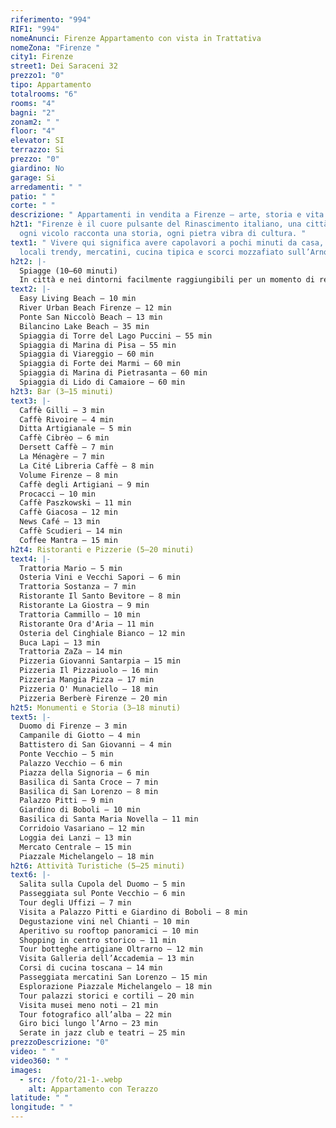 ```yaml
---
riferimento: "994"
RIF1: "994"
nomeAnunci: Firenze Appartamento con vista in Trattativa
nomeZona: "Firenze "
city1: Firenze
street1: Dei Saraceni 32
prezzo1: "0"
tipo: Appartamento
totalrooms: "6"
rooms: "4"
bagni: "2"
zonam2: " "
floor: "4"
elevator: SI
terrazzo: Si
prezzo: "0"
giardino: No
garage: Si
arredamenti: " "
patio: " "
corte: " "
descrizione: " Appartamenti in vendita a Firenze – arte, storia e vita urbana toscana"
h2t1: "Firenze è il cuore pulsante del Rinascimento italiano, una città dove
  ogni vicolo racconta una storia, ogni pietra vibra di cultura. "
text1: " Vivere qui significa avere capolavori a pochi minuti da casa, ma anche
  locali trendy, mercatini, cucina tipica e scorci mozzafiato sull’Arno."
h2t2: |-
  Spiagge (10–60 minuti)
  In città e nei dintorni facilmente raggiungibili per un momento di relax
text2: |-
  Easy Living Beach – 10 min
  River Urban Beach Firenze – 12 min
  Ponte San Niccolò Beach – 13 min
  Bilancino Lake Beach – 35 min
  Spiaggia di Torre del Lago Puccini – 55 min
  Spiaggia di Marina di Pisa – 55 min
  Spiaggia di Viareggio – 60 min
  Spiaggia di Forte dei Marmi – 60 min
  Spiaggia di Marina di Pietrasanta – 60 min
  Spiaggia di Lido di Camaiore – 60 min
h2t3: Bar (3–15 minuti)
text3: |-
  Caffè Gilli – 3 min
  Caffè Rivoire – 4 min
  Ditta Artigianale – 5 min
  Caffè Cibrèo – 6 min
  Dersett Caffè – 7 min
  La Ménagère – 7 min
  La Cité Libreria Caffè – 8 min
  Volume Firenze – 8 min
  Caffè degli Artigiani – 9 min
  Procacci – 10 min
  Caffè Paszkowski – 11 min
  Caffè Giacosa – 12 min
  News Café – 13 min
  Caffè Scudieri – 14 min
  Coffee Mantra – 15 min
h2t4: Ristoranti e Pizzerie (5–20 minuti)
text4: |-
  Trattoria Mario – 5 min
  Osteria Vini e Vecchi Sapori – 6 min
  Trattoria Sostanza – 7 min
  Ristorante Il Santo Bevitore – 8 min
  Ristorante La Giostra – 9 min
  Trattoria Cammillo – 10 min
  Ristorante Ora d'Aria – 11 min
  Osteria del Cinghiale Bianco – 12 min
  Buca Lapi – 13 min
  Trattoria ZaZa – 14 min
  Pizzeria Giovanni Santarpia – 15 min
  Pizzeria Il Pizzaiuolo – 16 min
  Pizzeria Mangia Pizza – 17 min
  Pizzeria O' Munaciello – 18 min
  Pizzeria Berberè Firenze – 20 min
h2t5: Monumenti e Storia (3–18 minuti)
text5: |-
  Duomo di Firenze – 3 min
  Campanile di Giotto – 4 min
  Battistero di San Giovanni – 4 min
  Ponte Vecchio – 5 min
  Palazzo Vecchio – 6 min
  Piazza della Signoria – 6 min
  Basilica di Santa Croce – 7 min
  Basilica di San Lorenzo – 8 min
  Palazzo Pitti – 9 min
  Giardino di Boboli – 10 min
  Basilica di Santa Maria Novella – 11 min
  Corridoio Vasariano – 12 min
  Loggia dei Lanzi – 13 min
  Mercato Centrale – 15 min
  Piazzale Michelangelo – 18 min
h2t6: Attività Turistiche (5–25 minuti)
text6: |-
  Salita sulla Cupola del Duomo – 5 min
  Passeggiata sul Ponte Vecchio – 6 min
  Tour degli Uffizi – 7 min
  Visita a Palazzo Pitti e Giardino di Boboli – 8 min
  Degustazione vini nel Chianti – 10 min
  Aperitivo su rooftop panoramici – 10 min
  Shopping in centro storico – 11 min
  Tour botteghe artigiane Oltrarno – 12 min
  Visita Galleria dell’Accademia – 13 min
  Corsi di cucina toscana – 14 min
  Passeggiata mercatini San Lorenzo – 15 min
  Esplorazione Piazzale Michelangelo – 18 min
  Tour palazzi storici e cortili – 20 min
  Visita musei meno noti – 21 min
  Tour fotografico all’alba – 22 min
  Giro bici lungo l’Arno – 23 min
  Serate in jazz club e teatri – 25 min
prezzoDescrizione: "0"
video: " "
video360: " "
images:
  - src: /foto/21-1-.webp
    alt: Appartamento con Terazzo
latitude: " "
longitude: " "
---
```

